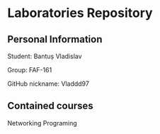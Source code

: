 # Laboratories Repository
## Personal Information
Student: Bantuș Vladislav

Group: FAF-161

GitHub nickname: Vladdd97

## Contained courses
Networking Programing
